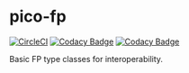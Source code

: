 # pico-fp
[![CircleCI](https://circleci.com/gh/pico-works/pico-fp/tree/develop.svg?style=svg)](https://circleci.com/gh/pico-works/pico-fp/tree/develop)
[![Codacy Badge](https://api.codacy.com/project/badge/Grade/f39e11c80d6243cd90fa3ee1efd7b081)](https://www.codacy.com/app/newhoggy/pico-works-pico-fp?utm_source=github.com&amp;utm_medium=referral&amp;utm_content=pico-works/pico-fp&amp;utm_campaign=Badge_Grade)
[![Codacy Badge](https://api.codacy.com/project/badge/Coverage/f39e11c80d6243cd90fa3ee1efd7b081)](https://www.codacy.com/app/newhoggy/pico-works-pico-fp?utm_source=github.com&amp;utm_medium=referral&amp;utm_content=pico-works/pico-fp&amp;utm_campaign=Badge_Coverage)

Basic FP type classes for interoperability.
